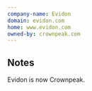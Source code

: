 ```yaml
---
company-name: Evidon
domain: evidon.com
home: www.evidon.com
owned-by: crownpeak.com
---
```

## Notes


Evidon is now Crownpeak.



